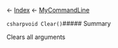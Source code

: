← [Index](Api-Index) ← [MyCommandLine](VRage.Game.ModAPI.Ingame.Utilities.MyCommandLine)

```csharpvoid Clear()```##### Summary

Clears all arguments


